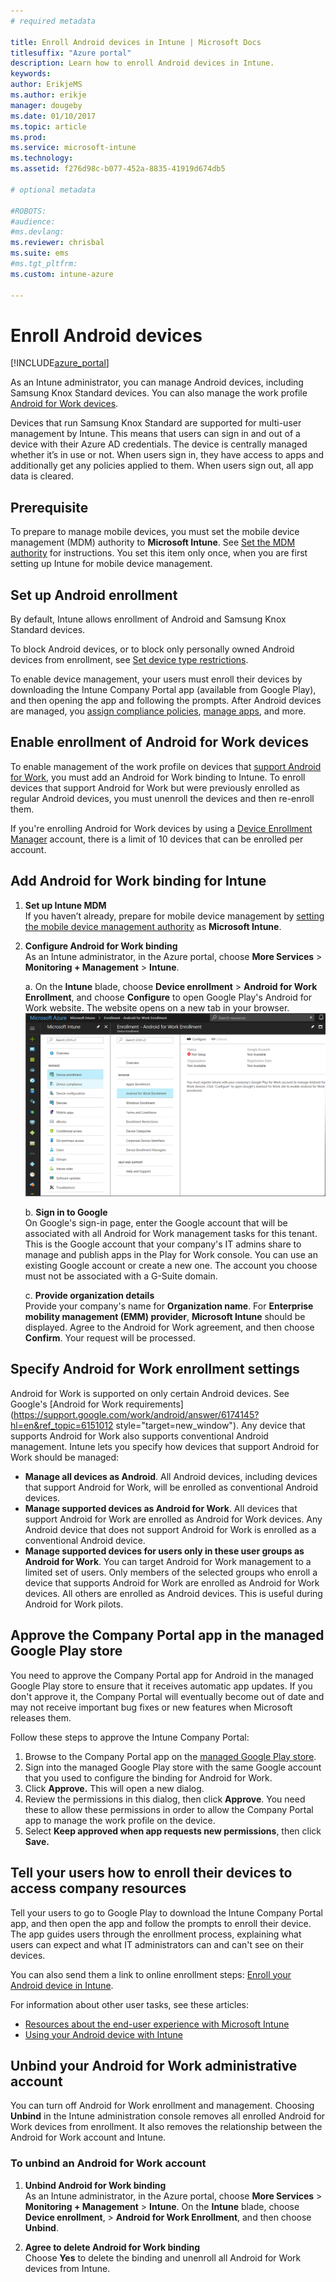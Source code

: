 ```yaml
---
# required metadata

title: Enroll Android devices in Intune | Microsoft Docs
titlesuffix: "Azure portal"
description: Learn how to enroll Android devices in Intune.
keywords:
author: ErikjeMS 
ms.author: erikje
manager: dougeby
ms.date: 01/10/2017
ms.topic: article
ms.prod:
ms.service: microsoft-intune
ms.technology:
ms.assetid: f276d98c-b077-452a-8835-41919d674db5

# optional metadata

#ROBOTS:
#audience:
#ms.devlang:
ms.reviewer: chrisbal
ms.suite: ems
#ms.tgt_pltfrm:
ms.custom: intune-azure

---
```


# Enroll Android devices

[!INCLUDE[azure_portal](./includes/azure_portal.md)]

As an Intune administrator, you can manage Android devices, including Samsung Knox Standard devices. You can also manage the work profile [Android for Work devices](#enable-enrollment-of-android-for-work-devices).

Devices that run Samsung Knox Standard are supported for multi-user management by Intune. This means that users can sign in and out of a device with their Azure AD credentials. The device is centrally managed whether it’s in use or not. When users sign in, they have access to apps and additionally get any policies applied to them. When users sign out, all app data is cleared.

## Prerequisite

To prepare to manage mobile devices, you must set the mobile device management (MDM) authority to **Microsoft Intune**. See [Set the MDM authority](mdm-authority-set.md) for instructions. You set this item only once, when you are first setting up Intune for mobile device management.

## Set up Android enrollment

By default, Intune allows enrollment of Android and Samsung Knox Standard devices.

To block Android devices, or to block only personally owned Android devices from enrollment, see [Set device type restrictions](enrollment-restrictions-set.md).

To enable device management, your users must enroll their devices by downloading the Intune Company Portal app (available from Google Play), and then opening the app and following the prompts. After Android devices are managed, you [assign compliance policies](compliance-policy-create-android.md), [manage apps](app-management.md), and more.

## Enable enrollment of Android for Work devices

To enable management of the work profile on devices that [support Android for Work](https://support.google.com/work/android/answer/6174145?hl=en&ref_topic=6151012), you must add an Android for Work binding to Intune. To enroll devices that support Android for Work but were previously enrolled as regular Android devices, you must unenroll the devices and then re-enroll them.

If you're enrolling Android for Work devices by using a [Device Enrollment Manager](device-enrollment-manager-enroll.md) account, there is a limit of 10 devices that can be enrolled per account.

## Add Android for Work binding for Intune

1. **Set up Intune MDM**<br>
If you haven’t already, prepare for mobile device management by  [setting the mobile device management authority](mdm-authority-set.md) as **Microsoft Intune**.
2. **Configure Android for Work binding**<br>
    As an Intune administrator, in the Azure portal, choose **More Services** > **Monitoring + Management** > **Intune**.

   a. On the **Intune** blade, choose **Device enrollment** > **Android for Work Enrollment**, and choose **Configure** to open Google Play's Android for Work website. The website opens on a new tab in your browser.
   ![Screenshot showing link to configure the Android for Work binding](./media/android-work-bind.png)

   b. **Sign in to Google**<br>
   On Google's sign-in page, enter the Google account that will be associated with all Android for Work management tasks for this tenant. This is the Google account that your company's IT admins share to manage and publish apps in the Play for Work console. You can use an existing Google account or create a new one.  The account you choose must not be associated with a G-Suite domain.

   c. **Provide organization details**<br>
   Provide your company's name for **Organization name**. For **Enterprise mobility management (EMM) provider**, **Microsoft Intune** should be displayed. Agree to the Android for Work agreement, and then choose **Confirm**. Your request will be processed.

## Specify Android for Work enrollment settings
   Android for Work is supported on only certain Android devices. See Google's [Android for Work requirements](https://support.google.com/work/android/answer/6174145?hl=en&ref_topic=6151012 style="target=new_window"). Any device that supports Android for Work also supports conventional Android management. Intune lets you specify how devices that support Android for Work should be managed:

   - **Manage all devices as Android**. All Android devices, including devices that support Android for Work, will be enrolled as conventional Android devices.
   - **Manage supported devices as Android for Work**. All devices that support Android for Work are enrolled as Android for Work devices. Any Android device that does not support Android for Work is enrolled as a conventional Android device.
   - **Manage supported devices for users only in these user groups as Android for Work**. You can target Android for Work management to a limited set of users. Only members of the selected groups who enroll a device that supports Android for Work are enrolled as Android for Work devices. All others are enrolled as Android devices. This is useful during Android for Work pilots.

## Approve the Company Portal app in the managed Google Play store
You need to approve the Company Portal app for Android in the managed Google Play store to ensure that it receives automatic app updates. If you don't approve it, the Company Portal will eventually become out of date and may not receive important bug fixes or new features when Microsoft releases them.

Follow these steps to approve the Intune Company Portal:

1.  Browse to the Company Portal app on the [managed Google Play store](https://play.google.com/work/apps/details?id=com.microsoft.windowsintune.companyportal).
2.  Sign into the managed Google Play store with the same Google account that you used to configure the binding for Android for Work.
3.  Click **Approve.**  This will open a new dialog.
4.  Review the permissions in this dialog, then click **Approve**. You need these to allow these permissions in order to allow the Company Portal app to manage the work profile on the device.
5.  Select **Keep approved when app requests new permissions**, then click **Save.**

<!--  ## Next steps for Android for Work
After configuring the Android for Work binding and settings, you can do the following:
- [Deploy Android for Work apps](android-for-work-apps.md)
- [Add Android for Work configuration policies](android-for-work-policy-settings-in-microsoft-intune.md)  -->

## Tell your users how to enroll their devices to access company resources

Tell your users to go to Google Play to download the Intune Company Portal app, and then open the app and follow the prompts to enroll their device. The app guides users through the enrollment process, explaining what users can expect and what IT administrators can and can't see on their devices.

You can also send them a link to online enrollment steps: [Enroll your Android device in Intune](https://docs.microsoft.com/intune-user-help/enroll-your-device-in-intune-android).

For information about other user tasks, see these articles:

- [Resources about the end-user experience with Microsoft Intune](end-user-educate.md)
- [Using your Android device with Intune](https://docs.microsoft.com/intune-user-help/using-your-android-device-with-intune)

## Unbind your Android for Work administrative account

You can turn off Android for Work enrollment and management. Choosing **Unbind** in the Intune administration console removes all enrolled Android for Work devices from enrollment. It also removes the relationship between the Android for Work account and Intune.

### To unbind an Android for Work account

1. **Unbind Android for Work binding**<br>
    As an Intune administrator, in the Azure portal, choose **More Services** > **Monitoring + Management** > **Intune**.  On the **Intune** blade, choose **Device enrollment**, > **Android for Work Enrollment**, and then choose **Unbind**.

2. **Agree to delete Android for Work binding**<br>
  Choose **Yes** to delete the binding and unenroll all Android for Work devices from Intune.
